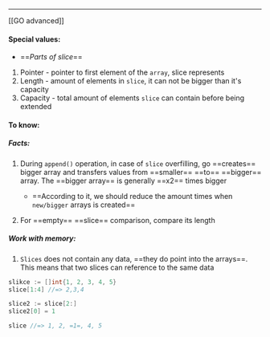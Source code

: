 ***
[[GO advanced]]
#### Special values:
- ==*Parts of slice*==
1. Pointer - pointer to first element of the `array`, slice represents 
2. Length - amount of elements in `slice`, it can not be bigger than it's capacity 
3. Capacity - total amount of elements `slice` can contain before being extended

#### To know:

##### Facts:
1. During `append()` operation, in case of `slice` overfilling, go ==creates== bigger array and transfers values from ==smaller== ==to== ==bigger== array. The ==bigger array== is generally ==x2== times bigger  
	- ==According to it, we should reduce the amount times when `new/bigger` arrays is created==

2. For ==empty== ==slice== comparison, compare its length  

##### Work with memory:
1. `Slices` does not contain any data, ==they do point into the arrays==. This means that two slices can reference to the same data
```go
slikce := []int{1, 2, 3, 4, 5}
slice[1:4] //=> 2,3,4

slice2 := slice[2:]
slice2[0] = 1 

slice //=> 1, 2, =1=, 4, 5
```